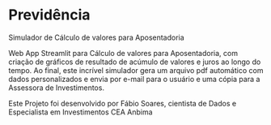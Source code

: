 # Previdência
Simulador de Cálculo de valores para Aposentadoria

Web App Streamlit para Cálculo de valores para Aposentadoria, com criação de gráficos de resultado de acúmulo de valores e juros ao longo do tempo.
Ao final, este incrível simulador gera um arquivo pdf automático com dados personalizados e envia por e-mail para o usuário e uma cópia para a Assessora de Investimentos.

Este Projeto foi desenvolvido por Fábio Soares, cientista de Dados e Especialista em Investimentos CEA Anbima
